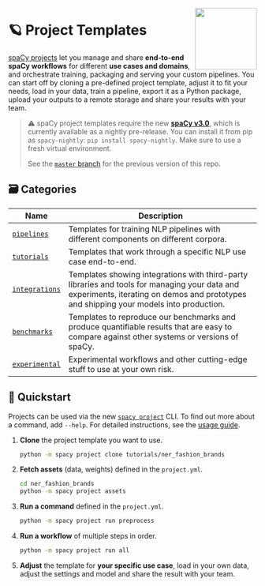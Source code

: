 <a href="https://explosion.ai"><img src="https://explosion.ai/assets/img/logo.svg" width="125" height="125" align="right" /></a>

# 🪐 Project Templates

[spaCy projects](https://nightly.spacy.io/usage/projects) let you manage and
share **end-to-end spaCy workflows** for different **use cases and domains**,
and orchestrate training, packaging and serving your custom pipelines. You can
start off by cloning a pre-defined project template, adjust it to fit your
needs, load in your data, train a pipeline, export it as a Python package,
upload your outputs to a remote storage and share your results with your team.

> ⚠️ spaCy project templates require the new
> [**spaCy v3.0**](https://nightly.spacy.io), which is currently available as a
> nightly pre-release. You can install it from pip as `spacy-nightly`:
> `pip install spacy-nightly`. Make sure to use a fresh virtual environment.
>
> See the [`master` branch](https://github.com/explosion/projects/tree/master)
> for the previous version of this repo.

## 🗃 Categories

| Name                           | Description                                                                                                                                                                             |
| ------------------------------ | --------------------------------------------------------------------------------------------------------------------------------------------------------------------------------------- |
| [`pipelines`](pipelines)       | Templates for training NLP pipelines with different components on different corpora.                                                                                                    |
| [`tutorials`](tutorials)       | Templates that work through a specific NLP use case end-to-end.                                                                                                                         |
| [`integrations`](integrations) | Templates showing integrations with third-party libraries and tools for managing your data and experiments, iterating on demos and prototypes and shipping your models into production. |
| [`benchmarks`](benchmarks)     | Templates to reproduce our benchmarks and produce quantifiable results that are easy to compare against other systems or versions of spaCy.                                             |
| [`experimental`](experimental) | Experimental workflows and other cutting-edge stuff to use at your own risk.                                                                                                            |

## 🚀 Quickstart

Projects can be used via the new
[`spacy project`](https://nightly.spacy.io/api/cli#project) CLI. To find out
more about a command, add `--help`. For detailed instructions, see the
[usage guide](https://nightly.spacy.io/usage/projects).

<!-- TODO: update example -->

1. **Clone** the project template you want to use.
   ```bash
   python -m spacy project clone tutorials/ner_fashion_brands
   ```
2. **Fetch assets** (data, weights) defined in the `project.yml`.
   ```bash
   cd ner_fashion_brands
   python -m spacy project assets
   ```
3. **Run a command** defined in the `project.yml`.
   ```bash
   python -m spacy project run preprocess
   ```
4. **Run a workflow** of multiple steps in order.
   ```bash
   python -m spacy project run all
   ```
5. **Adjust** the template for **your specific use case**, load in your own
   data, adjust the settings and model and share the result with your team.

